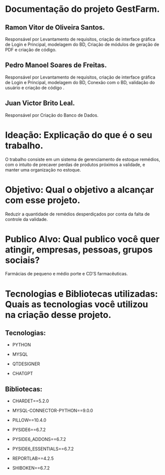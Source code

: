 
# Documentação do projeto GestFarm. 


## Ramon Vitor de Oliveira Santos. 

Responsável por Levantamento de requisitos, criação de interface gráfica de Login e Principal, modelagem do BD, Criação de módulos de geração de PDF e criação de código. 

 

## Pedro Manoel Soares de Freitas.
Responsável por Levantamento de requisitos, criação de interface gráfica de Login e Principal, modelagem do BD, Conexão com o BD, validação do usuário e criação de código . 

 

## Juan Victor Brito Leal. 

Responsável por Criação do Banco de Dados. 

 

# Ideação: Explicação do que é o seu trabalho. 

O trabalho consiste em um sistema de gerenciamento de estoque remédios, com o intuito de precaver perdas de produtos próximos a validade, e manter uma organização no estoque. 

# Objetivo: Qual o objetivo a alcançar com esse projeto. 

Reduzir a quantidade de remédios desperdiçados por conta da falta de controle da validade.  

# Publico Alvo: Qual publico você quer atingir, empresas, pessoas, grupos sociais? 

Farmácias de pequeno e médio porte e CD’S farmacêuticas. 

# Tecnologias e Bibliotecas utilizadas: Quais as tecnologias você utilizou na criação desse projeto. 
## Tecnologias: 
- PYTHON 

- MYSQL 

- QTDESIGNER 

- CHATGPT 

 

## Bibliotecas:  

- CHARDET==5.2.0 

- MYSQL-CONNECTOR-PYTHON==9.0.0 

- PILLOW==10.4.0 

- PYSIDE6==6.7.2 

- PYSIDE6_ADDONS==6.7.2 

- PYSIDE6_ESSENTIALS==6.7.2 

- REPORTLAB==4.2.5 

- SHIBOKEN==6.7.2 

 

 

